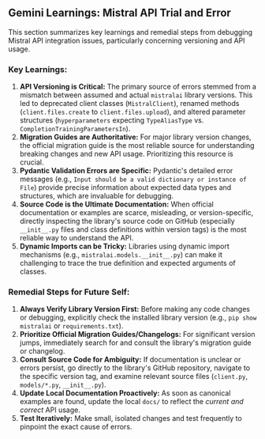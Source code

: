 
## Gemini Learnings: Mistral API Trial and Error

This section summarizes key learnings and remedial steps from debugging Mistral API integration issues, particularly concerning versioning and API usage.

### Key Learnings:

1.  **API Versioning is Critical:** The primary source of errors stemmed from a mismatch between assumed and actual `mistralai` library versions. This led to deprecated client classes (`MistralClient`), renamed methods (`client.files.create` to `client.files.upload`), and altered parameter structures (`hyperparameters` expecting `TypeAliasType` vs. `CompletionTrainingParametersIn`).
2.  **Migration Guides are Authoritative:** For major library version changes, the official migration guide is the most reliable source for understanding breaking changes and new API usage. Prioritizing this resource is crucial.
3.  **Pydantic Validation Errors are Specific:** Pydantic's detailed error messages (e.g., `Input should be a valid dictionary or instance of File`) provide precise information about expected data types and structures, which are invaluable for debugging.
4.  **Source Code is the Ultimate Documentation:** When official documentation or examples are scarce, misleading, or version-specific, directly inspecting the library's source code on GitHub (especially `__init__.py` files and class definitions within version tags) is the most reliable way to understand the API.
5.  **Dynamic Imports can be Tricky:** Libraries using dynamic import mechanisms (e.g., `mistralai.models.__init__.py`) can make it challenging to trace the true definition and expected arguments of classes.

### Remedial Steps for Future Self:

1.  **Always Verify Library Version First:** Before making any code changes or debugging, explicitly check the installed library version (e.g., `pip show mistralai` or `requirements.txt`).
2.  **Prioritize Official Migration Guides/Changelogs:** For significant version jumps, immediately search for and consult the library's migration guide or changelog.
3.  **Consult Source Code for Ambiguity:** If documentation is unclear or errors persist, go directly to the library's GitHub repository, navigate to the specific version tag, and examine relevant source files (`client.py`, `models/*.py`, `__init__.py`).
4.  **Update Local Documentation Proactively:** As soon as canonical examples are found, update the local `docs/` to reflect the *current and correct* API usage.
5.  **Test Iteratively:** Make small, isolated changes and test frequently to pinpoint the exact cause of errors.
